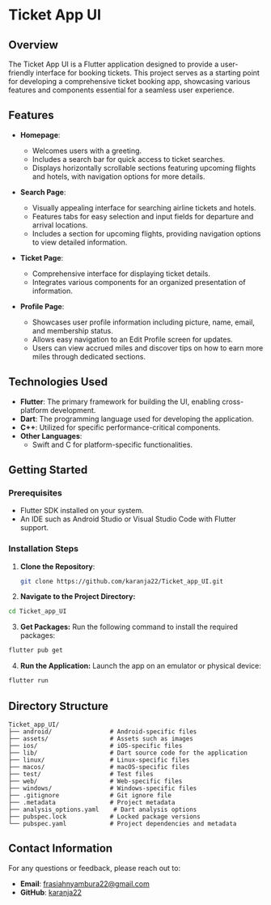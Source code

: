 # Ticket App UI

## Overview
The Ticket App UI is a Flutter application designed to provide a user-friendly interface for booking tickets. This project serves as a starting point for developing a comprehensive ticket booking app, showcasing various features and components essential for a seamless user experience.

## Features
- **Homepage**: 
  - Welcomes users with a greeting.
  - Includes a search bar for quick access to ticket searches.
  - Displays horizontally scrollable sections featuring upcoming flights and hotels, with navigation options for more details.

- **Search Page**: 
  - Visually appealing interface for searching airline tickets and hotels.
  - Features tabs for easy selection and input fields for departure and arrival locations.
  - Includes a section for upcoming flights, providing navigation options to view detailed information.

- **Ticket Page**: 
  - Comprehensive interface for displaying ticket details.
  - Integrates various components for an organized presentation of information.

- **Profile Page**: 
  - Showcases user profile information including picture, name, email, and membership status.
  - Allows easy navigation to an Edit Profile screen for updates.
  - Users can view accrued miles and discover tips on how to earn more miles through dedicated sections.

## Technologies Used
- **Flutter**: The primary framework for building the UI, enabling cross-platform development.
- **Dart**: The programming language used for developing the application.
- **C++**: Utilized for specific performance-critical components.
- **Other Languages**: 
  - Swift and C for platform-specific functionalities.

## Getting Started

### Prerequisites
- Flutter SDK installed on your system.
- An IDE such as Android Studio or Visual Studio Code with Flutter support.

### Installation Steps
1. **Clone the Repository**:
   ```bash
   git clone https://github.com/karanja22/Ticket_app_UI.git
   ```
2. **Navigate to the Project Directory:**
```bash
cd Ticket_app_UI
```
3. **Get Packages:**
Run the following command to install the required packages:
```bash
flutter pub get
```
4. **Run the Application:**
Launch the app on an emulator or physical device:
```bash
flutter run
```

## Directory Structure

```basic
Ticket_app_UI/
├── android/                # Android-specific files
├── assets/                 # Assets such as images
├── ios/                    # iOS-specific files
├── lib/                    # Dart source code for the application
├── linux/                  # Linux-specific files
├── macos/                  # macOS-specific files
├── test/                   # Test files
├── web/                    # Web-specific files
├── windows/                # Windows-specific files
├── .gitignore              # Git ignore file
├── .metadata               # Project metadata
├── analysis_options.yaml    # Dart analysis options
├── pubspec.lock            # Locked package versions
└── pubspec.yaml            # Project dependencies and metadata
```

## Contact Information
For any questions or feedback, please reach out to:

- **Email**: frasiahnyambura22@gmail.com  
- **GitHub**: [karanja22](https://github.com/karanja22)
